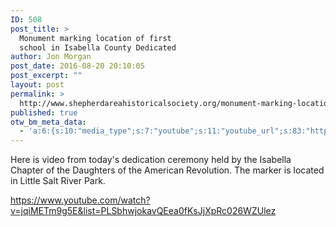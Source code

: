 ```yaml
---
ID: 508
post_title: >
  Monument marking location of first
  school in Isabella County Dedicated
author: Jon Morgan
post_date: 2016-08-20 20:10:05
post_excerpt: ""
layout: post
permalink: >
  http://www.shepherdareahistoricalsociety.org/monument-marking-location-of-first-school-in-isabella-county-dedicated/
published: true
otw_bm_meta_data:
  - 'a:6:{s:10:"media_type";s:7:"youtube";s:11:"youtube_url";s:83:"https://www.youtube.com/watch?v=jqiMETm9g5E&list=PLSbhwjokavQEea0fKsJjXpRc026WZUlez";s:9:"vimeo_url";s:0:"";s:14:"soundcloud_url";s:0:"";s:7:"img_url";s:0:"";s:10:"slider_url";s:0:"";}'
---
```

Here is video from today's dedication ceremony held by the Isabella Chapter of the Daughters of the American Revolution. The marker is located in Little Salt River Park.

https://www.youtube.com/watch?v=jqiMETm9g5E&list=PLSbhwjokavQEea0fKsJjXpRc026WZUlez

&nbsp;